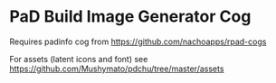 # PaD Build Image Generator Cog

Requires padinfo cog from https://github.com/nachoapps/rpad-cogs

For assets (latent icons and font) see https://github.com/Mushymato/pdchu/tree/master/assets
